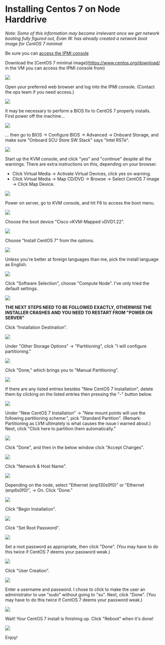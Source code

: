 # Installing Centos 7 on Node Harddrive
*Note: Some of this information may become irrelevant once we get network booting fully figured out, Evan W. has already created a network boot image for CentOS 7 minimal*

Be sure you can [access the IPMI console](clusters/VM-Setup-for-Cisco-IPMI-Access.html)

Download the [CentOS 7 minimal image](https://www.centos.org/download/ in the VM you can access the IPMI console from)

![](_static/img/install_centos7_min_hd_step2.png)

Open your preferred web browser and log into the IPMI console. (Contact the ops team if you need access.)

![](_static/img/install_centos7_min_hd_step3.png)

It may be necessary to perform a BIOS fix to CentOS 7 properly installs. First power off the machine...

![](_static/img/install_centos7_min_hd_step4a.png)

... then go to BIOS -> Configure BIOS -> Advanced -> Onboard Storage, and make sure "Onboard SCU Store SW Stack" says "Intel RSTe".

![](_static/img/install_centos7_min_hd_step4b.png)

Start up the KVM console, and click "yes" and "continue" despite all the warnings. There are extra instructions on this, depending on your browser. 
 * Click Virtual Media -> Activate Virtual Devices, click yes on warning.
 * Click Virtual Media -> Map CD/DVD -> Browse -> Select CentOS 7 image -> Click Map Device.

![](_static/img/install_centos7_min_hd_step5a.png)

Power on server, go to KVM console, and hit F6 to access the boot menu.

![](_static/img/install_centos7_min_hd_step6a.png)

Choose the boot device "Cisco vKVM-Mapped vDVD1.22".

![](_static/img/install_centos7_min_hd_step6b.png)

Choose “Install CentOS 7” from the options. 

![](_static/img/install_centos7_min_hd_step7.png)

Unless you're better at foreign languages than me, pick the install language as English.

![](_static/img/install_centos7_min_hd_step8.png)

Click "Software Selection", choose "Compute Node". I've only tried the default settings. 

![](_static/img/install_centos7_min_hd_step9.png)

**THE NEXT STEPS NEED TO BE FOLLOWED EXACTLY, OTHERWISE THE INSTALLER CRASHES AND YOU NEED TO RESTART FROM "POWER ON SERVER"**

Click “Installation Destination”.

![](_static/img/install_centos7_min_hd_step11a.png)

Under "Other Storage Options" -> "Partitioning", click "I will configure partitioning."

![](_static/img/install_centos7_min_hd_step11b.png)

Click "Done," which brings you to "Manual Partitioning".

![](_static/img/install_centos7_min_hd_step11c.png)

If there are any listed entries besides "New CentOS 7 Installation", delete them by clicking on the listed entries then pressing the "-" button below.

![](_static/img/install_centos7_min_hd_step11d.png)

Under "New CentOS 7 Installation" → "New mount points will use the following partitioning scheme:", pick "Standard Partition". (Remark: Partitioning as LVM ultimately is what causes the issue I warned about.) Next, click "Click here to partition them automatically."

![](_static/img/install_centos7_min_hd_step11e.png)

Click "Done", and then in the below window click "Accept Changes".

![](_static/img/install_centos7_min_hd_step11f.png)

Click "Network & Host Name".

![](_static/img/install_centos7_min_hd_step12.png)

Depending on the node, select "Ethernet (enp130s0f0)" or "Ethernet (enp6s0f0)", -> On. Click "Done."

![](_static/img/install_centos7_min_hd_step12b.png)

Click "Begin Installation".

![](_static/img/install_centos7_min_hd_step13.png)

Click "Set Root Password".

![](_static/img/install_centos7_min_hd_step14.png)

Set a root password as appropriate, then click "Done". (You may have to do this twice if CentOS 7 deems your password weak.)

![](_static/img/install_centos7_min_hd_step14b.png)

Click "User Creation".

![](_static/img/install_centos7_min_hd_step15a.png)

Enter a username and password. I chose to click to make the user an administrator to use "sudo" without going to "su". Next, click "Done". (You may have to do this twice if CentOS 7 deems your password weak.)

![](_static/img/install_centos7_min_hd_step15b.png)

Wait! Your CentOS 7 install is finishing up. Click "Reboot" when it's done!

![](_static/img/install_centos7_min_hd_step16.png)

Enjoy!

